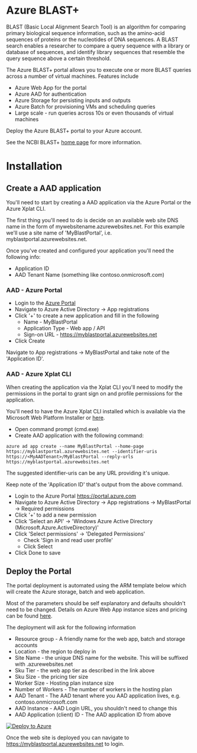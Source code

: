 # Azure BLAST+

BLAST (Basic Local Alignment Search Tool) is an algorithm for comparing primary biological sequence information, such as the amino-acid sequences of proteins or the nucleotides of DNA sequences. A BLAST search enables a researcher to compare a query sequence with a library or database of sequences, and identify library sequences that resemble the query sequence above a certain threshold.

The Azure BLAST+ portal allows you to execute one or more BLAST queries across a number of virtual machines.  Features include

* Azure Web App for the portal
* Azure AAD for authentication
* Azure Storage for persisting inputs and outputs
* Azure Batch for provisioning VMs and scheduling queries
* Large scale - run queries across 10s or even thousands of virtual machines

Deploy the Azure BLAST+ portal to your Azure account.

See the NCBI BLAST+ [home page](http://blast.ncbi.nlm.nih.gov/Blast.cgi) for more information.

# Installation

## Create a AAD application

You'll need to start by creating a AAD application via the Azure Portal or the Azure Xplat CLI.

The first thing you'll need to do is decide on an available web site DNS name in the form of mywebsitename.azurewebsites.net.  For this example we'll use a site name of 'MyBlastPortal', i.e. myblastportal.azurewebsites.net.

Once you've created and configured your application you'll need the following info:

* Application ID
* AAD Tenant Name (something like contoso.onmicrosoft.com)

### AAD - Azure Portal

* Login to the [Azure Portal](https://portal.azure.com)
* Navigate to Azure Active Directory -> App registrations
* Click '+' to create a new application and fill in the following
  * Name - MyBlastPortal
  * Application Type - Web app / API
  * Sign-on URL - https://myblastportal.azurewebsites.net
* Click Create

Navigate to App registrations -> MyBlastPortal and take note of the 'Application ID'.

### AAD - Azure Xplat CLI

When creating the application via the Xplat CLI you'll need to modify the permissions in the portal to grant sign on and profile permissions for the application.

You'll need to have the Azure Xplat CLI installed which is available via the Microsoft Web Platform Installer or [here](http://aka.ms/webpi-azure-cli).

* Open command prompt (cmd.exe)
* Create AAD application with the following command:

`azure ad app create --name MyBlastPortal --home-page https://myblastportal.azurewebsites.net --identifier-uris https://<MyAADTenant>/MyBlastPortal --reply-urls https://myblastportal.azurewebsites.net`

The suggested identifier-uris can be any URL providing it's unique.

Keep note of the 'Application ID' that's output from the above command.

* Login to the Azure Portal https://portal.azure.com
* Navigate to Azure Active Directory -> App registrations -> MyBlastPortal -> Required permissions
* Click '+' to add a new permission
* Click 'Select an API' -> 'Windows Azure Active Directory (Microsoft.Azure.ActiveDirectory)'
* Click 'Select permissions' -> 'Delegated Permissions'
  * Check 'Sign in and read user profile'
  * Click Select
* Click Done to save

## Deploy the Portal

The portal deployment is automated using the ARM template below which will create the Azure storage, batch and web application.

Most of the parameters should be self explanatory and defaults shouldn't need to be changed.  Details on Azure Web App instance sizes and pricing can be found [here](https://azure.microsoft.com/en-au/pricing/details/app-service/).

The deployment will ask for the following information

* Resource group - A friendly name for the web app, batch and storage accounts
* Location - the region to deploy in
* Site Name - the unique DNS name for the website.  This will be suffixed with .azurewebsites.net
* Sku Tier - the web app tier as described in the link above
* Sku Size - the pricing tier size
* Worker Size - Hosting plan instance size
* Number of Workers - The number of workers in the hosting plan
* AAD Tenant - The AAD tenant where you AAD application lives, e.g. contoso.onmicrosoft.com
* AAD Instance - AAD Login URL, you shouldn't need to change this
* AAD Application (client) ID - The AAD application ID from above

<a href="https://portal.azure.com/#create/Microsoft.Template/uri/https%3A%2F%2Fraw.githubusercontent.com%2FAzure%2Fazure-hpc%2Fmaster%2FLifeSciences%2FAzureBlast%2FTemplates%2Fazuredeploy.json" target="_blank"><img alt="Deploy to Azure" src="http://azuredeploy.net/deploybutton.png"/></a>

Once the web site is deployed you can navigate to https://myblastportal.azurewebsites.net to login.
